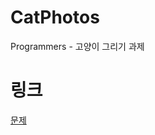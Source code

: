 # CatPhotos
Programmers - 고양이 그리기 과제

# 링크
[문제](https://programmers.co.kr/skill_check_assignments/100)
